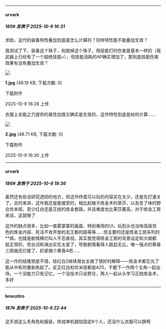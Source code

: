 ﻿
*****

####  urvark  
##### 185#       发表于 2025-10-9 16:31

求助，这代的装备特性叠加到底是怎么计算的？同样特性能不能叠加生效？

我测试了下，装备这个珠子，和脱掉这个珠子，用技能打的伤害是基本一样的（我武器上已经有了一个超绝技能+），但技能消耗的AP确实增加了，那到底技能伤害效果有没有叠加生效？

<img src="https://img.stage1st.com/forum/202510/09/162859subfbq7bqxw3ezzh.jpg" referrerpolicy="no-referrer">

<strong>1.jpg</strong> (49.19 KB, 下载次数: 0)

下载附件

2025-10-9 16:28 上传

衣服上全能之力提供的属性加值又确实是生效的，这作特性到底是如何计算……

<img src="https://img.stage1st.com/forum/202510/09/163028o4puuda4tv4pu1nl.jpg" referrerpolicy="no-referrer">

<strong>2.jpg</strong> (48.71 KB, 下载次数: 0)

下载附件

2025-10-9 16:30 上传


*****

####  urvark  
##### 186#       发表于 2025-10-9 19:36

虽然还有些没研究透彻的地方，但这作终盘可以玩的内容实在太少，还是先打通关了。总的来讲，这作我还是能接受的，相比起猴子炼金术的莱莎，以及变了味的野合优米娅，至少红白还是正统的炼金套路，并且难度也比莱莎要高，对于炼金工房来说，这就够了

这作的缺点很多，比如一直雾蒙蒙的画面、特别难用的UI、玩到头也没啥高级货色的炼金内容、死活不肯开放的去王都的路等等……但主要的还是炼金工房系列的**病，也就是剧情稀烂叫人不忍直视。其实我觉得炼金工房的背景设定和大纲都挺正常的，但台词和演出实在太差了，导致剧情看得人尴尬无比，唯一强点的黄昏三部曲还烂尾了，赶紧搞个黄昏4吧……

这一作的结尾倒是不错，给红白2继续用女主做了很好的解释——炼金术都忘光了能从中和剂重新练起了。反正红白和优米娅都是A25，干脆下一作两个主角一起出场，一个没能力只有记忆，一个没技术只会野合，两人一起从头学习正统炼金术，多好


*****

####  bronzitro  
##### 187#       发表于 2025-10-9 22:44

这手游这么多角色和服装，转成单机就给固定6个人，还没什么衣服可以换啊

